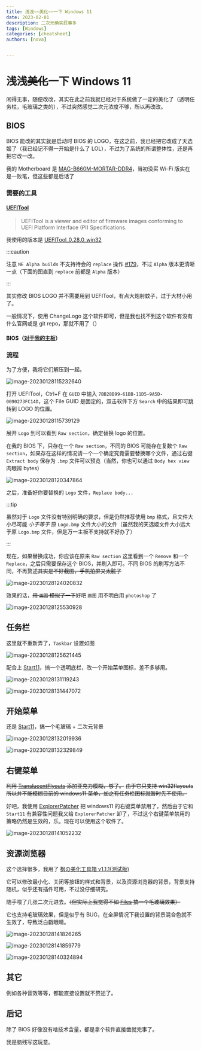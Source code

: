 ```yaml
---
title: 浅浅~~美化~~一下 Windows 11
date: 2023-02-01
description: 二次元确实屁事多
tags: [Windows]
categories: [cheatsheet]
authors: [nova]


---
```


# 浅浅~~美化~~一下 Windows 11

闲得无事，随便改改，其实在此之前我就已经对于系统做了一定的美化了（透明任务栏，毛玻璃之类的），不过突然感觉二次元浓度不够，所以再改改。
<!--truncate-->

## BIOS

BIOS 能改的其实就是启动时 BIOS 的 LOGO，在这之前，我已经把它改成了天选姬了（我已经记不得一开始是什么了 LOL），不过为了系统的所谓整体性，还是再把它改一改。

我的 Motherboard 是 [MAG-B660M-MORTAR-DDR4](https://www.msi.com/Motherboard/MAG-B660M-MORTAR-DDR4)，当初没买 Wi-Fi 版实在是一败笔，但这些都是后话了

### 需要的工具

#### [UEFITool](https://github.com/LongSoft/UEFITool)

> UEFITool is a viewer and editor of firmware images conforming to UEFI Platform Interface (PI) Specifications.

我使用的版本是 [UEFITool_0.28.0_win32](https://github.com/LongSoft/UEFITool/releases/tag/0.28.0)

:::caution

注意 `NE Alpha builds` 不支持待会的 `replace` 操作 [#179](https://github.com/LongSoft/UEFITool/issues/179)，不过 `Alpha` 版本更清晰一点（下面的图直到 `replace` 前都是 `Alpha` 版本）

:::

其实修改 BIOS LOGO 并不需要用到 UEFITool，有点大炮射蚊子，过于大材小用了。

一般情况下，使用 ChangeLogo 这个软件即可，但是我也找不到这个软件有没有什么官网或是 git repo，那就不用了（）

#### BIOS（[对于我的主板](https://www.msi.com/Motherboard/MAG-B660M-MORTAR-DDR4/support#bios)）

### 流程

为了方便，我将它们解压到一起。

![image-20230128115232640](https://cdn.novanoir.moe/img/image-20230128115232640.png)

打开 UEFITool，Ctrl+F 在 `GUID` 中输入 `7BB28B99-61BB-11D5-9A5D-0090273FC14D`，这个 File GUID 是固定的，双击软件下方 `Search` 中的结果即可跳转到 LOGO 的位置。

![image-20230128115739129](https://cdn.novanoir.moe/img/image-20230128115739129.png)

展开 `Logo` 到可以看到 `Raw section`，确定替换 logo 的位置。

在我的 BIOS 下，只存在一个 `Raw section`，不同的 BIOS 可能存在复数个 `Raw section`，如果存在这样的情况请一个一个确定究竟需要替换哪个文件，通过右键 `Extract body` 保存为 `.bmp` 文件可以预览（当然，你也可以通过 `Body hex view` 肉眼辨 bytes）

![image-20230128120347864](https://cdn.novanoir.moe/img/image-20230128120347864.png)

之后，准备好你要替换的 `Logo` 文件，`Replace body...`

:::tip

虽然对于 `Logo` 文件没有特别明确的要求，但是仍然推荐使用 `bmp` 格式，且文件大小尽可能 *小于等于* 原 `Logo.bmp` 文件大小的文件（虽然我的天选姬文件大小远大于原 `Logo.bmp` 文件，但是万一主板不支持就不好办了）

:::

现在，如果替换成功，你应该在原来 `Raw section` 这里看到一个 `Remove` 和一个 `Replace`，之后只需要保存这个 BIOS，并刷入即可。不同 BIOS 的刷写方法不同，不再赘述~~其实是不好截图，手机拍屏又太脏了~~

![image-20230128124020832](https://cdn.novanoir.moe/img/image-20230128124020832.png)

效果的话，~~用 `画图` 模拟了一下~~好吧 `画图` 用不明白用 `photoshop` 了

![image-20230128125530928](https://cdn.novanoir.moe/img/image-20230128125530928.png)



## 任务栏

这里就不重新弄了，`Taskbar` 设置如图

![image-20230128125621445](https://cdn.novanoir.moe/img/image-20230128125621445.png)

配合上 [Start11](https://store.steampowered.com/app/1811010/Start11/)，搞一个透明底栏，改一个开始菜单图标，差不多够用。

![image-20230128131119243](https://cdn.novanoir.moe/img/image-20230128131119243.png)

![image-20230128131447072](https://cdn.novanoir.moe/img/image-20230128131447072.png)

## 开始菜单

还是 [Start11](https://store.steampowered.com/app/1811010/Start11/)，搞一个毛玻璃 + 二次元背景

![image-20230128132019936](https://cdn.novanoir.moe/img/image-20230128132019936.png)

![image-20230128132329849](https://cdn.novanoir.moe/img/image-20230128132329849.png)



## 右键菜单

~~利用 [TranslucentFlyouts](https://github.com/ALTaleX531/TranslucentFlyouts) 添加亚克力模糊，够了。~~ ~~由于它只支持 win32flayouts 所以并不能模糊目前的 windows11 菜单，加之有任务栏图标就暂时先不使用。~~

好吧，我使用 [ExplorerPatcher](https://github.com/valinet/ExplorerPatcher) 把 windows11 的右键菜单禁用了，然后由于它和 `Start11` 有兼容性问题我又给 `ExplorerPatcher` 卸了，不过这个右键菜单禁用的策略仍然是生效的，乐。现在可以使用这个软件了。

![image-20230128141052232](https://cdn.novanoir.moe/img/image-20230128141052232.png)

## 资源浏览器

这个选择很多，我用了 [枫の美化工具箱 v1.1.1(测试版)](https://winmoes.com/tools/12948.html) 

它可以修改最小化、关闭等按钮的样式和背景，以及资源浏览器的背景，背景支持随机，似乎还有插件可用，不过没仔细研究。

随手喂了几张二次元进去。~~（但实际上我觉得不如 [Files](https://www.microsoft.com/store/productId/9NGHP3DX8HDX) 搞一个毛玻璃效果）~~

它也支持毛玻璃效果，但是似乎有 BUG，在全屏情况下我设置的背景混合色就不生效了，导致泛白戳眼睛。

![image-20230128141826265](https://cdn.novanoir.moe/img/image-20230128141826265.png)

![image-20230128141859779](https://cdn.novanoir.moe/img/image-20230128141859779.png)

![image-20230128140324894](https://cdn.novanoir.moe/img/image-20230128140324894.png)



## 其它

例如各种音效等等，都能直接设置就不赘述了。



## 后记

除了 BIOS 好像没有啥技术含量，都是拿个软件直接凿就完事了。

我是脑残写这玩意。